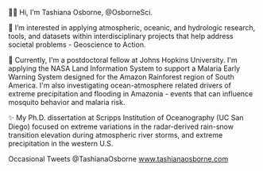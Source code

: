 👋🏾 Hi, I’m Tashiana Osborne, @OsborneSci.

🌊 I’m interested in applying atmospheric, oceanic, and hydrologic research, tools, and datasets within interdisciplinary projects that help address societal problems - Geoscience to Action.

🌱 Currently, I'm a postdoctoral fellow at Johns Hopkins University. I'm applying the NASA Land Information System to support a Malaria Early Warning System designed for the Amazon Rainforest region of South America. I'm also investigating ocean-atmosphere related drivers of extreme precipitation and flooding in Amazonia - events that can influence mosquito behavior and malaria risk.  

✨ My Ph.D. dissertation at Scripps Institution of Oceanography (UC San Diego) focused on extreme variations in the radar-derived rain-snow transition elevation during atmospheric river storms, and extreme precipitation in the western U.S.

Occasional Tweets @TashianaOsborne
www.tashianaosborne.com

<!---
osbornesci/osbornesci is a ✨ special ✨ repository because its `README.md` (this file) appears on your GitHub profile.
You can click the Preview link to take a look at your changes.
--->
